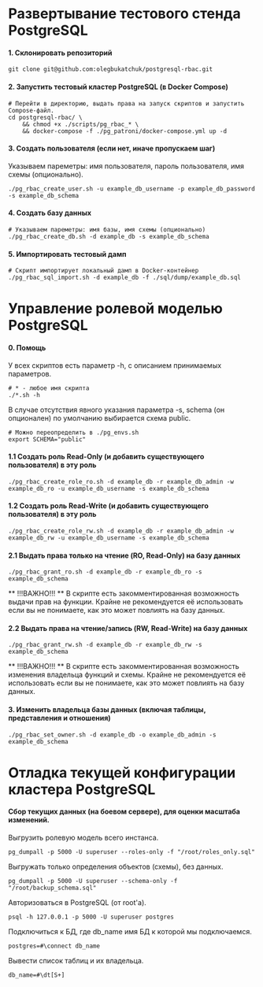# Развертывание тестового стенда PostgreSQL
#### 1. Склонировать репозиторий
```
git clone git@github.com:olegbukatchuk/postgresql-rbac.git
```
#### 2. Запустить тестовый кластер PostgreSQL (в Docker Compose)
```
# Перейти в директорию, выдать права на запуск скриптов и запустить Compose-файл.
cd postgresql-rbac/ \
    && chmod +x ./scripts/pg_rbac_* \
    && docker-compose -f ./pg_patroni/docker-compose.yml up -d
```
#### 3. Создать пользователя (если нет, иначе пропускаем шаг)
Указываем пареметры: имя пользователя, пароль пользователя, имя схемы (опционально).
```
./pg_rbac_create_user.sh -u example_db_username -p example_db_password -s example_db_schema
```
#### 4. Создать базу данных
```
# Указываем пареметры: имя базы, имя схемы (опционально)
./pg_rbac_create_db.sh -d example_db -s example_db_schema
```
#### 5. Импортировать тестовый дамп
```
# Скрипт импортирует локальный дамп в Docker-контейнер
./pg_rbac_sql_import.sh -d example_db -f ./sql/dump/example_db.sql
```

# Управление ролевой моделью PostgreSQL
#### 0. Помощь
У всех скриптов есть параметр -h, с описанием принимаемых параметров.
```
# * - любое имя скрипта
./*.sh -h
```
В cлучае отсутствия явного указания параметра -s, schema (он опционален) по умолчанию выбирается схема public.
```
# Можно переопределить в ./pg_envs.sh
export SCHEMA="public"
```

#### 1.1 Создать роль Read-Only (и добавить существующего пользователя) в эту роль
```
./pg_rbac_create_role_ro.sh -d example_db -r example_db_admin -w example_db_ro -u example_db_username -s example_db_schema
```
#### 1.2 Создать роль Read-Write (и добавить существующего пользователя) в эту роль
```
./pg_rbac_create_role_rw.sh -d example_db -r example_db_admin -w example_db_rw -u example_db_username -s example_db_schema
```
#### 2.1 Выдать права только на чтение (RO, Read-Only) на базу данных
```
./pg_rbac_grant_ro.sh -d example_db -r example_db_ro -s example_db_schema
```
** !!!ВАЖНО!!! ** В скрипте есть закомментированная возможность выдачи прав на функции. Крайне не рекомендуется её использовать если вы не понимаете, как это может повлиять на базу данных.
#### 2.2 Выдать права на чтение/запись (RW, Read-Write) на базу данных
```
./pg_rbac_grant_rw.sh -d example_db -r example_db_rw -s example_db_schema
```
** !!!ВАЖНО!!! ** В скрипте есть закомментированная возможность изменения владельца функций и схемы. Крайне не рекомендуется её использовать если вы не понимаете, как это может повлиять на базу данных.
#### 3. Изменить владельца базы данных (включая таблицы, представления и отношения)
```
./pg_rbac_set_owner.sh -d example_db -o example_db_admin -s example_db_schema
```
# Отладка текущей конфигурации кластера PostgreSQL
#### Сбор текущих данных (на боевом сервере), для оценки масштаба изменений.
Выгрузить ролевую модель всего инстанса.
```
pg_dumpall -p 5000 -U superuser --roles-only -f "/root/roles_only.sql"
```
Выгружать только определения объектов (схемы), без данных.
```
pg_dumpall -p 5000 -U superuser --schema-only -f "/root/backup_schema.sql"
```
Авторизоваться в PostgreSQL (от root'a).
```
psql -h 127.0.0.1 -p 5000 -U superuser postgres
```
Подключиться к БД, где db_name имя БД к которой мы подключаемся.
```
postgres=#\connect db_name
```
Вывести список таблиц и их владельца.
```
db_name=#\dt[S+]
```
